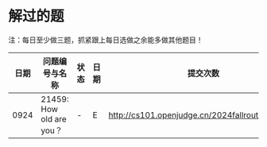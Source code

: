 # 解过的题

注：每日至少做三题，抓紧跟上每日选做之余能多做其他题目！

| 日期       | 问题编号与名称                 | 状态              | 日期             |提交次数      | 难度 | 链接            |
| ---------- | ------------------------------ | -------------------|------------|-------- | ----- | ------------------------------------------------ |
| 0924 | 21459: How old are you？      | -                                    | E |  http://cs101.openjudge.cn/2024fallroutine/21459         |
